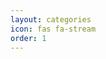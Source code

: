 ```yaml
---
layout: categories
icon: fas fa-stream
order: 1
---
```


<!-- # 🤝 Help keep this site ad-free!

This site and all of its contents is self-hosted and ad-free. If you'd like to help keep it this way, consider supporting by one of the following options:

You can support me and my work directly: -->

<!-- - [Becoming a patron on Patreon](https://support.aiskout.com/patreon)
- [Sponsoring me on GitHub](https://support.aiskout.com/github-sponsor)
- [Subscribing on Twitch](https://support.aiskout.com/twitch-subscribe)
- [Becoming a Member on YouTube](https://support.aiskout.com/youtube-member)
- [Picking up some merch in my shop!](https://support.aiskout.com/shop) -->
<!-- 
I also make a small commission (at no cost to you) if you use one of my affiliate links below: -->

<!-- - [Shop at Amazon](https://amzn.to/40xIvLe) -->
<!-- - [Shop at Target](https://support.aiskout.com/target-free-shipping) -->
<!-- - [Humble Bundle Game Store](https://support.aiskout.com/humble-store) -->
<!-- - [Grovemade](https://support.aiskout.com/grovemade) -->
<!-- - [UniFi gear from Ubiquiti](https://support.aiskout.com/ubiquiti) -->
<!-- - [Free Month of Backblaze](https://support.aiskout.com/backblaze) -->

<!-- Donating directly:

- [@aiskout](https://support.aiskout.com/venmo) on Venmo
- [@aiskout](https://support.aiskout.com/paypal) on PayPal 

-->
